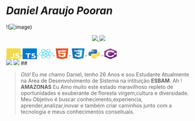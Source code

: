 # *Daniel Araujo Pooran*
!(![image](https://user-images.githubusercontent.com/110779928/184281166-296b660d-ad93-4fbf-8dde-c31937d3c039.png)) 



<div align="center">
<a href="https://github.com/danielpooran2">
<img height="180em" src="https://github-readme-stats.vercel.app/api?username=DanielPooran&show_icons=true&theme=dracula&include_all_commits=true&count_private=true"/>
  <img height="180em" src="https://github-readme-stats.vercel.app/api/top-langs/?username=rafaballerini&layout=compact&langs_count=7&theme=dracula"/>
  
  
  </div>
<div style="display: inline_block"><br>
  <img align="center" alt="Rafa-Js" height="30" width="40" src="https://raw.githubusercontent.com/devicons/devicon/master/icons/javascript/javascript-plain.svg">
  <img align="center" alt="Rafa-Ts" height="30" width="40" src="https://raw.githubusercontent.com/devicons/devicon/master/icons/typescript/typescript-plain.svg">
  <img align="center" alt="Rafa-React" height="30" width="40" src="https://raw.githubusercontent.com/devicons/devicon/master/icons/react/react-original.svg">
  <img align="center" alt="Rafa-HTML" height="30" width="40" src="https://raw.githubusercontent.com/devicons/devicon/master/icons/html5/html5-original.svg">
  <img align="center" alt="Rafa-CSS" height="30" width="40" src="https://raw.githubusercontent.com/devicons/devicon/master/icons/css3/css3-original.svg">
  <img align="center" alt="Rafa-Python" height="30" width="40" src="https://raw.githubusercontent.com/devicons/devicon/master/icons/python/python-original.svg">
  <img align="center" alt="Rafa-Csharp" height="30" width="40" src="https://raw.githubusercontent.com/devicons/devicon/master/icons/csharp/csharp-original.svg">
 
 
 <div> 
  <a href="https://instagram.com/https:/www.instagram.com/danielpooran2/" target="_blank"><img src="https://img.shields.io/badge/-Instagram-%23E4405F?style=for-the-badge&logo=instagram&logoColor=white" target="_blank"></a>
  <a href = "mailto:contatodanielpooran@esbam.edu.br"><img src="https://img.shields.io/badge/-Gmail-%23333?style=for-the-badge&logo=gmail&logoColor=white" target="_blank"></a>
##

>_Olá!_ Eu me chamo Daniel, tenho 26 Anos e sou Estudante Atualmente na Area de Desenvolvimento de Sistema na intituição **ESBAM**. Ah !
>**AMAZONAS** Eu Amo muito este estado maravilhoso repleto de oportunidades e exuberante de floresta virgem,cultura e diversidade.
>Meu Objetivo é buscar conhecimento,experiencia, aprender,analizar,inovar e também criar caminhos junto com a tecnologia e meus conhecimentos conseituais.
>
